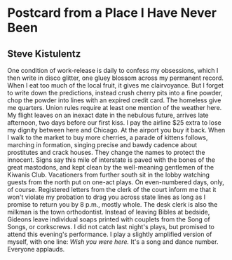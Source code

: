 # Postcard from a Place I Have Never Been
## Steve Kistulentz
One condition of work-release is daily to confess
my obsessions, which I then write in disco glitter,
one gluey blossom across my permanent record.
When I eat too much of the local fruit, it gives me
clairvoyance. But I forget to write down the predictions,
instead crush cherry pits into a fine powder, chop
the powder into lines with an expired credit card.
The homeless give me quarters. Union rules require
at least one mention of the weather here. My flight
leaves on an inexact date in the nebulous future,
arrives late afternoon, two days before our first kiss.
I pay the airline $25 extra to lose my dignity between
here and Chicago. At the airport you buy it back.
When I walk to the market to buy more cherries,
a parade of kittens follows, marching in formation,
singing precise and bawdy cadence about prostitutes
and crack houses. They change the names to protect
the innocent. Signs say this mile of interstate is paved
with the bones of the great mastodons, and kept clean
by the well-meaning gentlemen of the Kiwanis Club.
Vacationers from further south sit in the lobby
watching guests from the north put on
one-act plays. On even-numbered days, only, of course.
Registered letters from the clerk of the court inform me
that it won't violate my probation to drag you across
state lines as long as I promise to return you by 8 p.m.,
mostly whole. The desk clerk is also the milkman
is the town orthodontist. Instead of leaving Bibles
at bedside, Gideons leave individual soaps printed
with couplets from the Song of Songs, or corkscrews.
I did not catch last night's plays, but promised to attend
this evening's performance. I play a slightly amplified
version of myself, with one line: _Wish you were here._
It's a song and dance number. Everyone applauds.